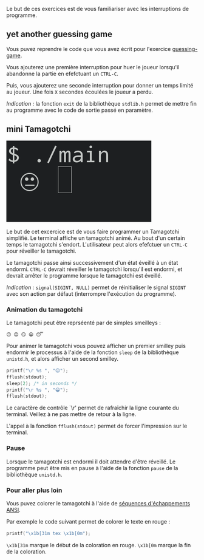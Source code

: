 
Le but de ces exercices est de vous familiariser avec les interruptions de
programme.


## yet another guessing game

Vous puvez reprendre le code que vous avez écrit pour l'exercice
[guessing-game](../01-guessing-game/README.md).

Vous ajouterez une première interruption pour huer le joueur lorsqu'il abandonne
la partie en efefctuant un `CTRL-C`.

Puis, vous ajouterez une seconde interruption pour donner un temps limité au
joueur. Une fois `X` secondes écoulées le joueur a perdu.

_Indication :_ la fonction `exit` de la bibliothèque `stdlib.h` permet de mettre
fin au programme avec le code de sortie passé en paramètre.


## mini Tamagotchi

![mini Tamagotchi terminal output](mini-tamagotchi.gif)

Le but de cet excercice est de vous faire programmer un Tamagotchi simplifié.
Le terminal affiche un tamagotchi animé.
Au bout d'un certain temps le tamagotchi s'endort.
L'utilisateur peut alors efefctuer un `CTRL-C` pour réveiller le tamagotchi.

Le tamagotchi passe ainsi successivement d'un état éveillé à un état endormi.
`CTRL-C` devrait réveiller le tamagotchi lorsqu'il est endormi, et devrait
arrêter le programme lorsque le tamagotchi est éveillé.

_Indication :_ `signal(SIGINT, NULL)` permet de réinitialiser le signal `SIGINT`
avec son action par défaut (interrompre l'exécution du programme).

### Animation du tamagotchi

Le tamagotchi peut être reprséenté par de simples smeilleys :

```
😐 😉 😏 😀 😴
```

Pour animer le tamagotchi vous pouvez afficher un premier smilley puis endormir
le processus à l'aide de la fonction `sleep` de la bibliothèque `unistd.h`, et
alors afficher un second smilley.

```c
printf("\r %s ", "😐");
fflush(stdout);
sleep(2); /* in seconds */
printf("\r %s ", "😀");
fflush(stdout);
```

Le caractère de contrôle `\r' permet de rafraîchir la ligne courante du
terminal. Veillez à ne pas mettre de retour à la ligne.

L'appel à la fonction `fflush(stdout)` permet de forcer l'impression sur le
terminal.

### Pause

Lorsque le tamagotchi est endormi il doit attendre d'être réveillé.
Le programme peut être mis en pause à l'aide de la fonction `pause` de la
bibliothèque `unistd.h`.

### Pour aller plus loin

Vous puvez colorer le tamagotchi à l'aide de [séquences d'échappements
ANSI](https://en.wikipedia.org/wiki/ANSI_escape_code#Colors).

Par exemple le code suivant permet de colorer le texte en rouge :

```c
printf("\x1b[31m tex \x1b[0m");
```

`\x1b[31m` marque le début de la coloration en rouge.
`\x1b[0m` marque la fin de la coloration.


